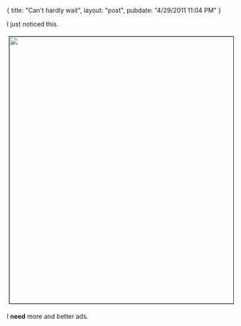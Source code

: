 {
   title: "Can't hardly wait",
   layout: "post",
   pubdate: "4/29/2011 11:04 PM"
}

I just noticed this.

<div>
<img width="600" style="border:1px solid black;margin:5px;" src="/static/images/gmail-cant-wait.png"></a>
</div>


I **need** more and better ads.


